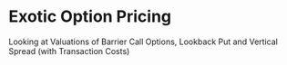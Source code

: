 # Exotic Option Pricing
 Looking at Valuations of Barrier Call Options, Lookback Put and Vertical Spread (with Transaction Costs)
